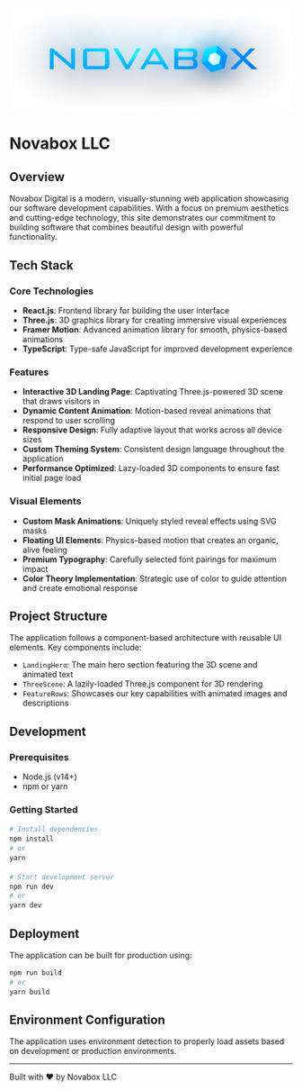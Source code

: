 ![NovaBox Digital Logo](./public/logo.png)

# Novabox LLC

## Overview
Novabox Digital is a modern, visually-stunning web application showcasing our software development capabilities. With a focus on premium aesthetics and cutting-edge technology, this site demonstrates our commitment to building software that combines beautiful design with powerful functionality.

## Tech Stack

### Core Technologies
- **React.js**: Frontend library for building the user interface
- **Three.js**: 3D graphics library for creating immersive visual experiences
- **Framer Motion**: Advanced animation library for smooth, physics-based animations
- **TypeScript**: Type-safe JavaScript for improved development experience

### Features
- **Interactive 3D Landing Page**: Captivating Three.js-powered 3D scene that draws visitors in
- **Dynamic Content Animation**: Motion-based reveal animations that respond to user scrolling
- **Responsive Design**: Fully adaptive layout that works across all device sizes
- **Custom Theming System**: Consistent design language throughout the application
- **Performance Optimized**: Lazy-loaded 3D components to ensure fast initial page load

### Visual Elements
- **Custom Mask Animations**: Uniquely styled reveal effects using SVG masks
- **Floating UI Elements**: Physics-based motion that creates an organic, alive feeling
- **Premium Typography**: Carefully selected font pairings for maximum impact
- **Color Theory Implementation**: Strategic use of color to guide attention and create emotional response

## Project Structure
The application follows a component-based architecture with reusable UI elements. Key components include:

- `LandingHero`: The main hero section featuring the 3D scene and animated text
- `ThreeScene`: A lazily-loaded Three.js component for 3D rendering
- `FeatureRows`: Showcases our key capabilities with animated images and descriptions

## Development

### Prerequisites
- Node.js (v14+)
- npm or yarn

### Getting Started
```bash
# Install dependencies
npm install
# or
yarn

# Start development server
npm run dev
# or
yarn dev
```

## Deployment
The application can be built for production using:
```bash
npm run build
# or
yarn build
```

## Environment Configuration
The application uses environment detection to properly load assets based on development or production environments.

---

Built with ❤️ by Novabox LLC